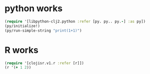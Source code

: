 # python works

```clojure
(require '[libpython-clj2.python :refer [py. py.. py.-] :as py])
(py/initialize!)
(py/run-simple-string "print(1+1)")
```
# R works

```clojure
(require '[clojisr.v1.r :refer [r]])
(r '(+ 1 2))
```

